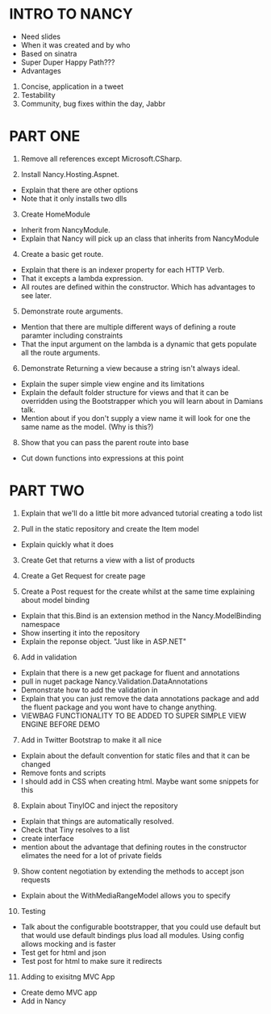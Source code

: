INTRO TO NANCY
==============

- Need slides
- When it was created and by who
- Based on sinatra
- Super Duper Happy Path???
- Advantages
 1. Concise, application in a tweet
 2. Testability
 3. Community, bug fixes within the day, Jabbr

PART ONE
========

1. Remove all references except Microsoft.CSharp.

2. Install Nancy.Hosting.Aspnet.
 - Explain that there are other options
 - Note that it only installs two dlls

3. Create HomeModule
 - Inherit from NancyModule. 
 - Explain that Nancy will pick up an class that inherits from NancyModule
 
4. Create a basic get route. 
 - Explain that there is an indexer property for each HTTP Verb.
 - That it excepts a lambda expression.
 - All routes are defined within the constructor. Which has advantages to see later.
 
5. Demonstrate route arguments.
 - Mention that there are multiple different ways of defining a route paramter including constraints
 - That the input argument on the lambda is a dynamic that gets populate all the route arguments. 
 
6. Demonstrate Returning a view because a string isn't always ideal.
 - Explain the super simple view engine and its limitations
 - Explain the default folder structure for views and that it can be overridden using the Bootstrapper which you will learn about in Damians talk.
 - Mention about if you don't supply a view name it will look for one the same name as the model. (Why is this?)
 
8. Show that you can pass the parent route into base
 - Cut down functions into expressions at this point

PART TWO
========

1. Explain that we'll do a little bit more advanced tutorial creating a todo list

2. Pull in the static repository and create the Item model
 - Explain quickly what it does
 
3. Create Get that returns a view with a list of products

4. Create a Get Request for create page

5. Create a Post request for the create whilst at the same time explaining about model binding
 - Explain that this.Bind is an extension method in the Nancy.ModelBinding namespace
 - Show inserting it into the repository
 - Explain the reponse object. "Just like in ASP.NET"
 
6. Add in validation
 - Explain that there is a new get package for fluent and annotations
 - pull in nuget package Nancy.Validation.DataAnnotations
 - Demonstrate how to add the validation in
 - Explain that you can just remove the data annotations package and add the fluent package and you wont have to change anything.
 - VIEWBAG FUNCTIONALITY TO BE ADDED TO SUPER SIMPLE VIEW ENGINE BEFORE DEMO
 
7. Add in Twitter Bootstrap to make it all nice
 - Explain about the default convention for static files and that it can be changed
 - Remove fonts and scripts 
 - I should add in CSS when creating html. Maybe want some snippets for this

8. Explain about TinyIOC and inject the repository
 - Explain that things are automatically resolved. 
 - Check that Tiny resolves to a list
 - create interface
 - mention about the advantage that defining routes in the constructor elimates the need for a lot of private fields

9. Show content negotiation by extending the methods to accept json requests
 - Explain about the WithMediaRangeModel allows you to specify
 
10. Testing
 - Talk about the configurable bootstrapper, that you could use default but that would use default bindings plus load all modules. Using config allows mocking and is faster
 - Test get for html and json
 - Test post for html to make sure it redirects

11. Adding to exisitng MVC App
 - Create demo MVC app
 - Add in Nancy
